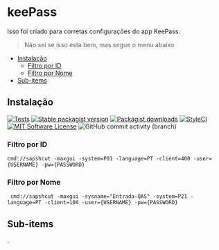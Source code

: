 # keePass
 Isso foi criado para corretas configurações do app KeePass.

 > Não sei se isso esta bem, mas segue o menu abaixo


* [Instalação](#Instalação)
	- [Filtro por ID](#filtro-por-id)
	- [Filtro por Nome](#filtro-por-nome)
* [Sub-items](#sub-items)

## Instalação


[![Tests](https://img.shields.io/github/actions/workflow/status/artkonekt/menu/tests.yml?branch=master&style=flat-square)](https://github.com/artkonekt/menu/actions?query=workflow%3Atests)
[![Stable packagist version](https://img.shields.io/packagist/v/konekt/menu.svg?style=flat-square)](https://packagist.org/packages/konekt/menu)
[![Packagist downloads](https://img.shields.io/packagist/dt/konekt/menu.svg?style=flat-square)](https://packagist.org/packages/konekt/menu)
[![StyleCI](https://styleci.io/repos/94574866/shield?branch=master)](https://styleci.io/repos/94574866)
[![MIT Software License](https://img.shields.io/badge/license-MIT-blue.svg?style=flat-square)](LICENSE.md)
![GitHub commit activity (branch)](https://img.shields.io/github/commit-activity/t/edmilson-nascimento/KeePass)



 ### Filtro por ID

```
cmd://sapshcut -maxgui -system=P01 -language=PT -client=400 -user={USERNAME} -pw={PASSWORD}
```

 ### Filtro por Nome

```
 cmd://sapshcut -maxgui -sysname="Entrada-QAS" -system=P21 -language=PT -client=100 -user={USERNAME} -pw={PASSWORD}
```


## Sub-items
.